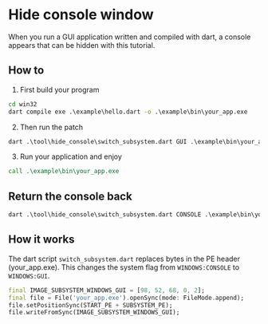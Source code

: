 # Hide console window
When you run a GUI application written and compiled with dart, a console appears that can be hidden with this tutorial.
## How to
1. First build your program

```cmd
cd win32
dart compile exe .\example\hello.dart -o .\example\bin\your_app.exe
```

2. Then run the patch

```cmd
dart .\tool\hide_console\switch_subsystem.dart GUI .\example\bin\your_app.exe
```
3. Run your application and enjoy
```cmd
call .\example\bin\your_app.exe
```
## Return the console back
```cmd
dart .\tool\hide_console\switch_subsystem.dart CONSOLE .\example\bin\your_app.exe
```

## How it works
The dart script `switch_subsystem.dart` replaces bytes in the PE header (your_app.exe). This changes the system flag from `WINDOWS:CONSOLE` to `WINDOWS:GUI`.

```dart
final IMAGE_SUBSYSTEM_WINDOWS_GUI = [98, 52, 68, 0, 2];
final file = File('your_app.exe').openSync(mode: FileMode.append);
file.setPositionSync(START_PE + SUBSYSTEM_PE);
file.writeFromSync(IMAGE_SUBSYSTEM_WINDOWS_GUI);
```
